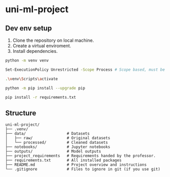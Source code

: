 # uni-ml-project

## Dev env setup

1. Clone the repository on local machine.
2. Create a virtual enviroment.
3. Install dependencies.

```bash
python -m venv venv

Set-ExecutionPolicy Unrestricted -Scope Process # Scope based, must be run each time cause windows is trash.

.\venv\Scripts\activate

python -m pip install --upgrade pip

pip install -r requirements.txt
```

## Structure

```
uni-ml-project/
├── .venv/
├── data/                  # Datasets
│   ├── raw/               # Original datasets
│   └── processed/         # Cleaned datasets
├── notebooks/             # Jupyter notebooks
├── outputs/               # Model outputs
├── project_requirements   # Requirements handed by the professor.
├── requirements.txt       # All installed packages
├── README.md              # Project overview and instructions
└── .gitignore             # Files to ignore in git (if you use git)
```
